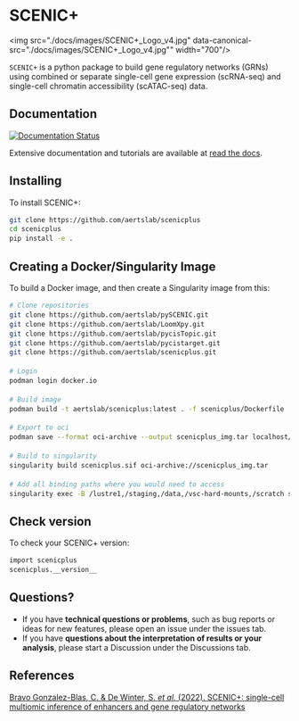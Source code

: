 # SCENIC+

<img src="./docs/images/SCENIC+_Logo_v4.jpg" data-canonical-src="./docs/images/SCENIC+_Logo_v4.jpg"" width="700"/>

`SCENIC+` is a python package to build gene regulatory networks (GRNs) using combined or separate single-cell gene expression (scRNA-seq) and single-cell chromatin accessibility (scATAC-seq) data.

## Documentation 
[![Documentation Status](https://readthedocs.org/projects/scenicplus/badge/?version=latest)](https://scenicplus.readthedocs.io/en/latest/?badge=latest)

Extensive documentation and tutorials are available at [read the docs](https://scenicplus.readthedocs.io).

## Installing

To install SCENIC+:

```bash
git clone https://github.com/aertslab/scenicplus
cd scenicplus
pip install -e .
```


## Creating a Docker/Singularity Image

To build a Docker image, and then create a Singularity image from this:

```bash
# Clone repositories 
git clone https://github.com/aertslab/pySCENIC.git
git clone https://github.com/aertslab/LoomXpy.git
git clone https://github.com/aertslab/pycisTopic.git
git clone https://github.com/aertslab/pycistarget.git
git clone https://github.com/aertslab/scenicplus.git

# Login
podman login docker.io

# Build image
podman build -t aertslab/scenicplus:latest . -f scenicplus/Dockerfile

# Export to oci 
podman save --format oci-archive --output scenicplus_img.tar localhost/aertslab/scenicplus

# Build to singularity
singularity build scenicplus.sif oci-archive://scenicplus_img.tar

# Add all binding paths where you would need to access
singularity exec -B /lustre1,/staging,/data,/vsc-hard-mounts,/scratch scenicplus.sif ipython3
```

## Check version

To check your SCENIC+ version:

```bash
import scenicplus
scenicplus.__version__
```

## Questions?

* If you have **technical questions or problems**, such as bug reports or ideas for new features, please open an issue under the issues tab.
* If you have **questions about the interpretation of results or your analysis**, please start a Discussion under the Discussions tab.


## References

[Bravo Gonzalez-Blas, C. & De Winter, S. *et al.* (2022). SCENIC+: single-cell multiomic inference of enhancers and gene regulatory networks](https://www.biorxiv.org/content/10.1101/2022.08.19.504505v1)

